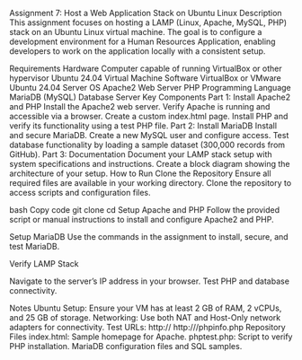 Assignment 7: Host a Web Application Stack on Ubuntu Linux
Description
This assignment focuses on hosting a LAMP (Linux, Apache, MySQL, PHP) stack on an Ubuntu Linux virtual machine. The goal is to configure a development environment for a Human Resources Application, enabling developers to work on the application locally with a consistent setup.

Requirements
Hardware
Computer capable of running VirtualBox or other hypervisor
Ubuntu 24.04 Virtual Machine
Software
VirtualBox or VMware
Ubuntu 24.04 Server OS
Apache2 Web Server
PHP Programming Language
MariaDB (MySQL) Database Server
Key Components
Part 1: Install Apache2 and PHP
Install the Apache2 web server.
Verify Apache is running and accessible via a browser.
Create a custom index.html page.
Install PHP and verify its functionality using a test PHP file.
Part 2: Install MariaDB
Install and secure MariaDB.
Create a new MySQL user and configure access.
Test database functionality by loading a sample dataset (300,000 records from GitHub).
Part 3: Documentation
Document your LAMP stack setup with system specifications and instructions.
Create a block diagram showing the architecture of your setup.
How to Run
Clone the Repository
Ensure all required files are available in your working directory. Clone the repository to access scripts and configuration files.

bash
Copy code
git clone <repository-url>
cd <repository-folder>
Setup Apache and PHP
Follow the provided script or manual instructions to install and configure Apache2 and PHP.

Setup MariaDB
Use the commands in the assignment to install, secure, and test MariaDB.

Verify LAMP Stack

Navigate to the server’s IP address in your browser.
Test PHP and database connectivity.

Notes
Ubuntu Setup:
Ensure your VM has at least 2 GB of RAM, 2 vCPUs, and 25 GB of storage.
Networking:
Use both NAT and Host-Only network adapters for connectivity.
Test URLs:
http://<vm-ip-address>
http://<vm-ip-address>/phpinfo.php
Repository Files
index.html: Sample homepage for Apache.
phptest.php: Script to verify PHP installation.
MariaDB configuration files and SQL samples.
